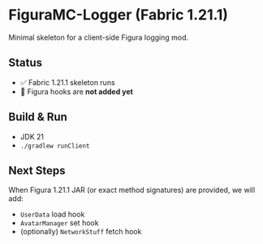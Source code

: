 # FiguraMC-Logger (Fabric 1.21.1)

Minimal skeleton for a client-side Figura  logging mod.

## Status
- ✅ Fabric 1.21.1 skeleton runs
- 🚧 Figura hooks are **not added yet**

## Build & Run
- JDK 21
- `./gradlew runClient`

## Next Steps
When Figura 1.21.1 JAR (or exact method signatures) are provided, we will add:
- `UserData` load hook
- `AvatarManager` set hook
- (optionally) `NetworkStuff` fetch hook
